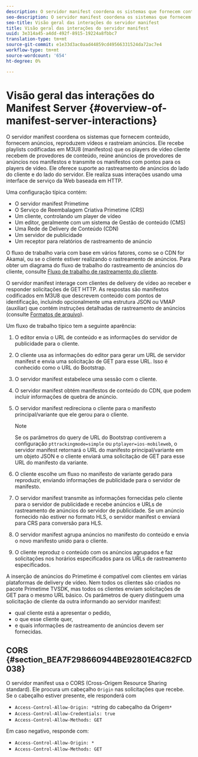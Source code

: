 ```yaml
---
description: O servidor manifest coordena os sistemas que fornecem conteúdo, fornecem anúncios, reproduzem vídeos e rastreiam anúncios. Ele recebe playlists codificadas em M3U8 (manifestos) que os players de vídeo cliente recebem de provedores de conteúdo, reúne anúncios de provedores de anúncios nos manifestos e transmite os manifestos com pontos para os players de vídeo. Ele oferece suporte ao rastreamento de anúncios do lado do cliente e do lado do servidor. Ele realiza suas interações usando uma interface de serviço da Web baseada em HTTP.
seo-description: O servidor manifest coordena os sistemas que fornecem conteúdo, fornecem anúncios, reproduzem vídeos e rastreiam anúncios. Ele recebe playlists codificadas em M3U8 (manifestos) que os players de vídeo cliente recebem de provedores de conteúdo, reúne anúncios de provedores de anúncios nos manifestos e transmite os manifestos com pontos para os players de vídeo. Ele oferece suporte ao rastreamento de anúncios do lado do cliente e do lado do servidor. Ele realiza suas interações usando uma interface de serviço da Web baseada em HTTP.
seo-title: Visão geral das interações do servidor manifest
title: Visão geral das interações do servidor manifest
uuid: 3e314a45-a4dd-492f-8915-19224a8fbbc7
translation-type: tm+mt
source-git-commit: e1e33d3ac0aad44859cd49566331524da72ac7e4
workflow-type: tm+mt
source-wordcount: '654'
ht-degree: 0%

---
```



# Visão geral das interações do Manifest Server {#overview-of-manifest-server-interactions}

O servidor manifest coordena os sistemas que fornecem conteúdo, fornecem anúncios, reproduzem vídeos e rastreiam anúncios. Ele recebe playlists codificadas em M3U8 (manifestos) que os players de vídeo cliente recebem de provedores de conteúdo, reúne anúncios de provedores de anúncios nos manifestos e transmite os manifestos com pontos para os players de vídeo. Ele oferece suporte ao rastreamento de anúncios do lado do cliente e do lado do servidor. Ele realiza suas interações usando uma interface de serviço da Web baseada em HTTP.

Uma configuração típica contém:

* O servidor manifest Primetime
* O Serviço de Reembalagem Criativa Primetime (CRS)
* Um cliente, controlando um player de vídeo
* Um editor, geralmente com um sistema de Gestão de conteúdo (CMS)
* Uma Rede de Delivery de Conteúdo (CDN)
* Um servidor de publicidade
* Um receptor para relatórios de rastreamento de anúncio

O fluxo de trabalho varia com base em vários fatores, como se o CDN for Akamai, ou se o cliente estiver realizando o rastreamento de anúncios. Para obter um diagrama do fluxo de trabalho do rastreamento de anúncios do cliente, consulte [Fluxo de trabalho de rastreamento do cliente](/help/primetime-ad-insertion/~old-msapi-topics/ms-at-effectiveness/notvsdk-csat-overview.md#section_cst_flow).

O servidor manifest interage com clientes de delivery de vídeo ao receber e responder solicitações de GET HTTP. As respostas são manifestos codificados em M3U8 que descrevem conteúdo com pontos de identificação, incluindo opcionalmente uma estrutura JSON ou VMAP (auxiliar) que contém instruções detalhadas de rastreamento de anúncios (consulte [Formatos de arquivo](/help/primetime-ad-insertion/~old-msapi-topics/ms-list-file-formats/ms-api-file-formats.md)).

Um fluxo de trabalho típico tem a seguinte aparência:

1. O editor envia o URL de conteúdo e as informações do servidor de publicidade para o cliente.
1. O cliente usa as informações do editor para gerar um URL de servidor manifest e envia uma solicitação de GET para esse URL. Isso é conhecido como o URL do Bootstrap.
1. O servidor manifest estabelece uma sessão com o cliente.
1. O servidor manifest obtém manifestos de conteúdo do CDN, que podem incluir informações de quebra de anúncio.
1. O servidor manifest redireciona o cliente para o manifesto principal/variante que ele gerou para o cliente.

   >[!NOTE]
   >
   >Se os parâmetros do query de URL do Bootstrap contiverem a configuração `pttrackingmode=simple` ou `ptplayer=ios-mobileweb`, o servidor manifest retornará o URL do manifesto principal/variante em um objeto JSON e o cliente enviará uma solicitação de GET para esse URL do manifesto da variante.

1. O cliente escolhe um fluxo no manifesto de variante gerado para reproduzir, enviando informações de publicidade para o servidor de manifesto.
1. O servidor manifest transmite as informações fornecidas pelo cliente para o servidor de publicidade e recebe anúncios e URLs de rastreamento de anúncios do servidor de publicidade. Se um anúncio fornecido não estiver no formato HLS, o servidor manifest o enviará para CRS para conversão para HLS.
1. O servidor manifest agrupa anúncios no manifesto do conteúdo e envia o novo manifesto unido para o cliente.
1. O cliente reproduz o conteúdo com os anúncios agrupados e faz solicitações nos horários especificados para os URLs de rastreamento especificados.

A inserção de anúncios do Primetime é compatível com clientes em várias plataformas de delivery de vídeo. Nem todos os clientes são criados no pacote Primetime TVSDK, mas todos os clientes enviam solicitações de GET para o mesmo URL básico. Os parâmetros de query distinguem uma solicitação de cliente da outra informando ao servidor manifest:

* qual cliente está a apresentar o pedido,
* o que esse cliente quer,
* e quais informações de rastreamento de anúncios devem ser fornecidas.

## CORS {#section_BEA7F298660944BE92801E4C82FCD038}

O servidor manifest usa o CORS (Cross-Origem Resource Sharing standard). Ele procura um cabeçalho `Origin` nas solicitações que recebe. Se o cabeçalho estiver presente, ele responderá com

* `Access-Control-Allow-Origin: *`string do cabeçalho da Origem`*`
* `Access-Control-Allow-Credentials: true`
* `Access-Control-Allow-Methods: GET`

Em caso negativo, responde com:

* `Access-Control-Allow-Origin: *`
* `Access-Control-Allow-Methods: GET`